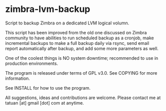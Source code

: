 zimbra-lvm-backup
=================

Script to backup Zimbra on a dedicated LVM logical volumn.

This script has been improved from the old one discussed on Zimbra community to have abilities to run scheduled backup as a cronjob, make incremental backups to make a full backup daily via rsync, send email report automatically after backup, and add some more parameters as well.

One of the coolest things is NO system downtime; recommended to use in production environments.

The program is released under terms of GPL v3.0. See COPYING for more information.

See INSTALL for how to use the program.

All suggestions, ideas and contributions are welcome. Please contact me at tatuan [at] gmail [dot] com at anytime.
